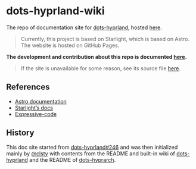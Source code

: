 # dots-hyprland-wiki

The repo of documentation site for [dots-hyprland](https://github.com/end-4/dots-hyprland), hosted [here](https://ii.clsty.link).

> Currently, this project is based on Starlight, which is based on Astro.
> The website is hosted on GitHub Pages.

**The development and contribution about this repo is documented [here](https://ii.clsty.link/en/dev/doc-site).**

> If the site is unavailable for some reason, see its source file [here](https://github.com/end-4/dots-hyprland-wiki/blob/main/src/content/docs/en/dev/doc-site.md).

## References

- [Astro documentation](https://docs.astro.build)
- [Starlight’s docs](https://starlight.astro.build/)
- [Expressive-code](https://expressive-code.com/)

## History
This doc site started from [dots-hyprland#246](https://github.com/end-4/dots-hyprland/issues/246) and was then initialized mainly by [@clsty](https://github.com/clsty) with contents from the README and built-in wiki of [dots-hyprland](https://github.com/end-4/dots-hyprland) and the README of [dots-hyprarch](https://github.com/clsty/dots-hyprarch).
